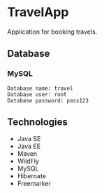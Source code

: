 # TravelApp
Application for booking travels. 

## Database
### MySQL
```
Database name: travel
Database user: root
Database password: pass123
```

## Technologies
- Java SE
- Java EE
- Maven
- WildFly
- MySQL
- Hibernate
- Freemarker
